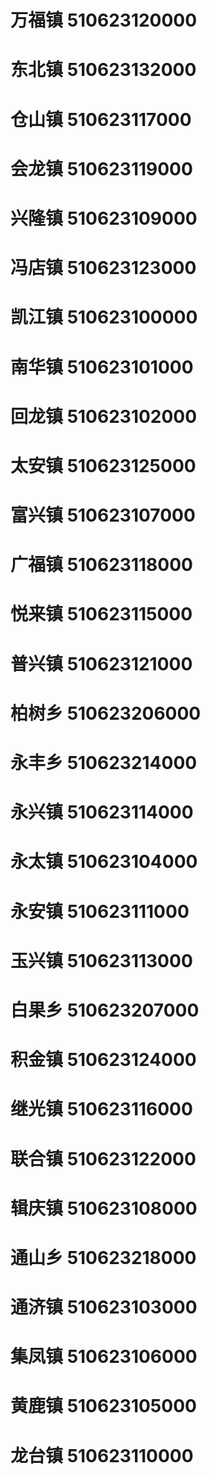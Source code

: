 # 万福镇 510623120000
# 东北镇 510623132000
# 仓山镇 510623117000
# 会龙镇 510623119000
# 兴隆镇 510623109000
# 冯店镇 510623123000
# 凯江镇 510623100000
# 南华镇 510623101000
# 回龙镇 510623102000
# 太安镇 510623125000
# 富兴镇 510623107000
# 广福镇 510623118000
# 悦来镇 510623115000
# 普兴镇 510623121000
# 柏树乡 510623206000
# 永丰乡 510623214000
# 永兴镇 510623114000
# 永太镇 510623104000
# 永安镇 510623111000
# 玉兴镇 510623113000
# 白果乡 510623207000
# 积金镇 510623124000
# 继光镇 510623116000
# 联合镇 510623122000
# 辑庆镇 510623108000
# 通山乡 510623218000
# 通济镇 510623103000
# 集凤镇 510623106000
# 黄鹿镇 510623105000
# 龙台镇 510623110000
